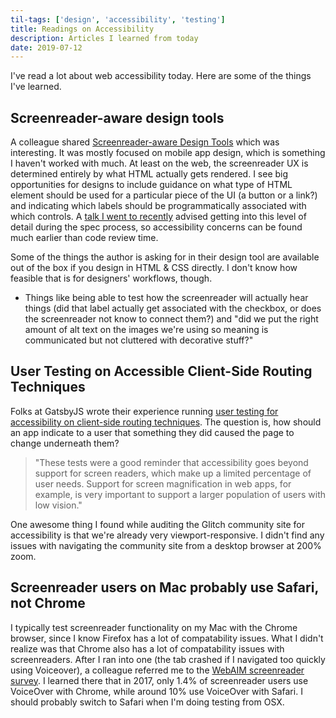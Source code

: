 ```yaml
---
til-tags: ['design', 'accessibility', 'testing']
title: Readings on Accessibility
description: Articles I learned from today
date: 2019-07-12
---
```

I've read a lot about web accessibility today. Here are some of the things I've learned. 

## Screenreader-aware design tools
A colleague shared [Screenreader-aware Design Tools](https://www.sourcenoteapp.com/blog/screenreader-aware-design-tools) which was interesting. It was mostly focused on mobile app design, which is something I haven't worked with much. At least on the web, the screenreader UX is determined entirely by what HTML actually gets rendered. I see big opportunities for designs to include guidance on what type of HTML element should be used for a particular piece of the UI (a button or a link?) and indicating which labels should be programmatically associated with which controls. A [talk I went to recently](https://twitter.com/CasseyLottman/status/1143569638783168512) advised getting into this level of detail during the spec process, so accessibility concerns can be found much earlier than code review time.

Some of the things the author is asking for in their design tool are available out of the box if you design in HTML & CSS directly. I don't know how feasible that is for designers' workflows, though.
- Things like being able to test how the screenreader will actually hear things (did that label actually get associated with the checkbox, or does the screenreader not know to connect them?) and "did we put the right amount of alt text on the images we're using so meaning is communicated but not cluttered with decorative stuff?"

## User Testing on Accessible Client-Side Routing Techniques
Folks at GatsbyJS wrote their experience running [user testing for accessibility on client-side routing techniques](https://www.gatsbyjs.org/blog/2019-07-11-user-testing-accessible-client-routing/). The question is, how should an app indicate to a user that something they did caused the page to change underneath them? 
 > "These tests were a good reminder that accessibility goes beyond support for screen readers, which make up a limited percentage of user needs. Support for screen magnification in web apps, for example, is very important to support a larger population of users with low vision."
 
One awesome thing I found while auditing the Glitch community site for accessibility is that we're already very viewport-responsive. I didn't find any issues with navigating the community site from a desktop browser at 200% zoom.

## Screenreader users on Mac probably use Safari, not Chrome
I typically test screenreader functionality on my Mac with the Chrome browser, since I know Firefox has a lot of compatability issues. What I didn't realize was that Chrome also has a lot of compatability issues with screenreaders. After I ran into one (the tab crashed if I navigated too quickly using Voiceover), a colleague referred me to the [WebAIM screenreader survey](https://webaim.org/projects/screenreadersurvey7/). I learned there that in 2017, only 1.4% of screenreader users use VoiceOver with Chrome, while around 10% use VoiceOver with Safari. I should probably switch to Safari when I'm doing testing from OSX. 